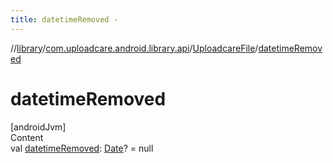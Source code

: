```yaml
---
title: datetimeRemoved -
---
```

//[library](../../index.md)/[com.uploadcare.android.library.api](../index.md)/[UploadcareFile](index.md)/[datetimeRemoved](datetime-removed.md)



# datetimeRemoved  
[androidJvm]  
Content  
val [datetimeRemoved](datetime-removed.md): [Date](https://developer.android.com/reference/kotlin/java/util/Date.html)? = null  



